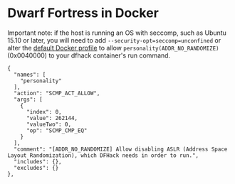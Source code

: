 # Dwarf Fortress in Docker

Important note: if the host is running an OS with seccomp, such as Ubuntu 15.10 or later, you will need to add `--security-opt=seccomp=unconfined` or alter the [default Docker profile](https://github.com/docker/docker/blob/master/profiles/seccomp/default.json) to allow `personality(ADDR_NO_RANDOMIZE)` (0x0040000) to your dfhack container's run command.

```
{
  "names": [
    "personality"
  ],
  "action": "SCMP_ACT_ALLOW",
  "args": [
    {
      "index": 0,
      "value": 262144,
      "valueTwo": 0,
      "op": "SCMP_CMP_EQ"
    }
  ],
  "comment": "[ADDR_NO_RANDOMIZE] Allow disabling ASLR (Address Space Layout Randomization), which DFHack needs in order to run.",
  "includes": {},
  "excludes": {}
},
```
